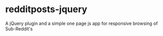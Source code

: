 # redditposts-jquery
A jQuery plugin and a simple one page js app for responsive browsing of Sub-Reddit's 
